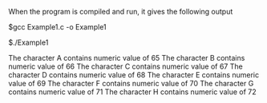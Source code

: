 When the program is compiled and run, it gives the following output

$gcc Example1.c -o Example1

$./Example1

The character A contains numeric value of 65
The character B contains numeric value of 66
The character C contains numeric value of 67
The character D contains numeric value of 68
The character E contains numeric value of 69
The character F contains numeric value of 70
The character G contains numeric value of 71
The character H contains numeric value of 72

